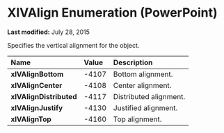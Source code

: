 
# XlVAlign Enumeration (PowerPoint)

 **Last modified:** July 28, 2015

Specifies the vertical alignment for the object.


|**Name**|**Value**|**Description**|
|:-----|:-----|:-----|
| **xlVAlignBottom**|-4107|Bottom alignment.|
| **xlVAlignCenter**|-4108|Center alignment.|
| **xlVAlignDistributed**|-4117|Distributed alignment.|
| **xlVAlignJustify**|-4130|Justified alignment.|
| **xlVAlignTop**|-4160|Top alignment.|
